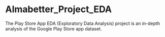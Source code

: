 # Almabetter_Project_EDA
The Play Store App EDA (Exploratory Data Analysis) project is an in-depth analysis of the Google Play Store app dataset.
